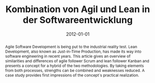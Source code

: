 ---
abstract: Agile Software Development is being put to the industrial reality test.
  Lean Development, also known as Just-in-Time Production, has made its way into software
  engineering in recent years. This article gives an overview of similarities and
  differences of agile follower Scrum and lean follower Kanban and presents a concept
  for a hybrid of the two methodologies. By taking elements from both processes, strengths
  can be combined and weaknesses reduced. A case study provides first impressions
  of the concept´s practical realization.
authors:
- Raoul Vallon
- Michael Müller-Wernhart
- Wolfgang Schramm
- Thomas Grechenig
date: '2012-01-01'
featured: false
links:
- name: Publik
  url: https://publik.tuwien.ac.at/showentry.php?ID=215154&lang=2
publication: Informatik Spektrum, 0170-6012 (2012), 11; S. 1 - 8
publication_types:
- '2'
publishDate: '2012-01-01'
title: Kombination von Agil und Lean in der Softwareentwicklung
url_pdf: ''
---